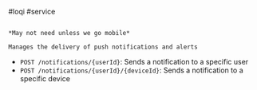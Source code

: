 #loqi #service 
```

*May not need unless we go mobile*

Manages the delivery of push notifications and alerts

```

-   `POST /notifications/{userId}`: Sends a notification to a specific user
-   `POST /notifications/{userId}/{deviceId}`: Sends a notification to a specific device
